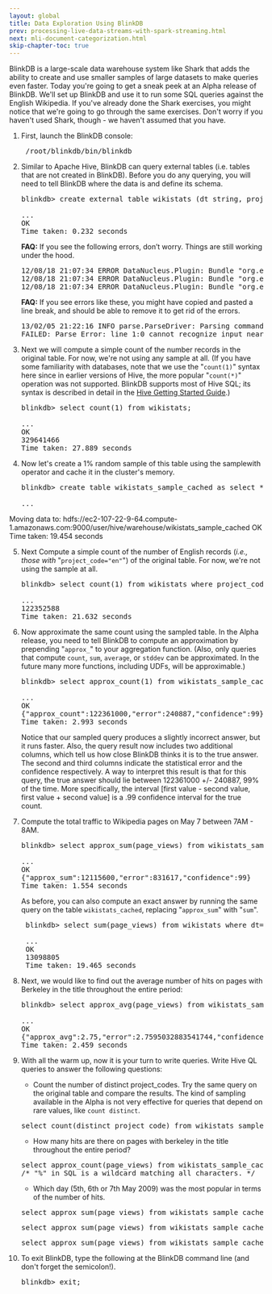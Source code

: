 ```yaml
---
layout: global
title: Data Exploration Using BlinkDB
prev: processing-live-data-streams-with-spark-streaming.html
next: mli-document-categorization.html
skip-chapter-toc: true
---
```


BlinkDB is a large-scale data warehouse system like Shark that adds the ability to create and use smaller samples of large datasets to make queries even faster.  Today you're going to get a sneak peek at an Alpha release of BlinkDB.  We'll set up BlinkDB and use it to run some SQL queries against the English Wikipedia.  If you've already done the Shark exercises, you might notice that we're going to go through the same exercises.  Don't worry if you haven't used Shark, though - we haven't assumed that you have.

1. First, launch the BlinkDB console:

    <pre class="prettyprint lang-bsh">
    /root/blinkdb/bin/blinkdb</pre>

2. Similar to Apache Hive, BlinkDB can query external tables (i.e. tables that are not created in BlinkDB).
   Before you do any querying, you will need to tell BlinkDB where the data is and define its schema.

   <pre class="prettyprint lang-sql">
   blinkdb> create external table wikistats (dt string, project_code string, page_name string, page_views int, bytes int) row format delimited fields terminated by ' ' location '/wiki/pagecounts';
   <span class="nocode">
   ...
   OK
   Time taken: 0.232 seconds</span></pre>

   <b>FAQ:</b> If you see the following errors, don’t worry. Things are still working under the hood.

   <pre class="nocode">
   12/08/18 21:07:34 ERROR DataNucleus.Plugin: Bundle "org.eclipse.jdt.core" requires "org.eclipse.core.resources" but it cannot be resolved.
   12/08/18 21:07:34 ERROR DataNucleus.Plugin: Bundle "org.eclipse.jdt.core" requires "org.eclipse.core.runtime" but it cannot be resolved.
   12/08/18 21:07:34 ERROR DataNucleus.Plugin: Bundle "org.eclipse.jdt.core" requires "org.eclipse.text" but it cannot be resolved.</pre>

   <b>FAQ:</b> If you see errors like these, you might have copied and pasted a line break, and should be able to remove it to get rid of the errors.

   <pre>13/02/05 21:22:16 INFO parse.ParseDriver: Parsing command: CR
   FAILED: Parse Error: line 1:0 cannot recognize input near 'CR' '&lt;EOF&gt;' '&lt;EOF&gt;'</pre>
   
3. Next we will compute a simple count of the number records in the original table.  For now, we're not using any sample at all.  (If you have some familiarity with databases, note that we use the "`count(1)`" syntax here since in earlier versions of Hive, the more popular "`count(*)`" operation was not supported. BlinkDB supports most of Hive SQL; its syntax is described in detail in the <a href="https://cwiki.apache.org/confluence/display/Hive/GettingStarted" target="_blank">Hive Getting Started Guide</a>.)

   <pre class="prettyprint lang-sql">
   blinkdb> select count(1) from wikistats;
   <span class="nocode">
   ...
   OK
   329641466
   Time taken: 27.889 seconds</span></pre>

4. Now let's create a 1% random sample of this table using the samplewith operator and cache it in the cluster's memory.

   <pre class="prettyprint lang-sql">
   blinkdb> create table wikistats_sample_cached as select * from wikistats samplewith 0.01;
   <span class="nocode">
   ...
Moving data to: hdfs://ec2-107-22-9-64.compute-1.amazonaws.com:9000/user/hive/warehouse/wikistats_sample_cached
OK
Time taken: 19.454 seconds</span></pre>

5. Next Compute a simple count of the number of English records (<i>i.e., those with </i> "`project_code="en"`") of the original table.  For now, we're not using the sample at all.

   <pre class="prettyprint lang-sql">
   blinkdb> select count(1) from wikistats where project_code = "en";
   <span class="nocode">
   ...
   122352588
   Time taken: 21.632 seconds</span></pre>

6. Now approximate the same count using the sampled table.  In the Alpha release, you need to tell BlinkDB to compute an approximation by prepending "`approx_`" to your aggregation function.  (Also, only queries that compute `count`, `sum`, `average`, or `stddev` can be approximated.  In the future many more functions, including UDFs, will be approximable.)

   <pre class="prettyprint lang-sql">
   blinkdb> select approx_count(1) from wikistats_sample_cached;
   <span class="nocode">
   ...
   OK
   {"approx_count":122361000,"error":240887,"confidence":99}
   Time taken: 2.993 seconds</span></pre>

   Notice that our sampled query produces a slightly incorrect answer, but it runs faster.  Also, the query result now includes two additional columns, which tell us how close BlinkDB thinks it is to the true answer. The second and third columns indicate the statistical error and the confidence respectively. A way to interpret this result is that for this query, the true answer should lie between 122361000 +/- 240887, 99% of the time. More specifically, the interval \[first value - second value, first value + second value\] is a .99 confidence interval for the true count.

7. Compute the total traffic to Wikipedia pages on May 7 between 7AM - 8AM.

   <pre class="prettyprint lang-sql">
   blinkdb> select approx_sum(page_views) from wikistats_sample_cached where dt="20090507-070000";
   <span class="nocode">
   ...
   OK
   {"approx_sum":12115600,"error":831617,"confidence":99}
   Time taken: 1.554 seconds</span></pre>

   
   As before, you can also compute an exact answer by running the same query on the table `wikistats_cached`, replacing "`approx_sum`" with "`sum`".

    <pre class="prettyprint lang-sql">
    blinkdb> select sum(page_views) from wikistats where dt="20090507-070000";
    <span class="nocode">
    ...
    OK
	13098805
	Time taken: 19.465 seconds</span></pre>

8. Next, we would like to find out the average number of hits on pages with Berkeley in the title throughout the entire period:

   <pre class="prettyprint lang-sql">
   blinkdb> select approx_avg(page_views) from wikistats_sample_cached where page_name like "%berkeley%"
   <span class="nocode">
   ...
   OK
   {"approx_avg":2.75,"error":2.7595032883541744,"confidence":99.0}
   Time taken: 2.459 seconds</span></pre>

9. With all the warm up, now it is your turn to write queries. Write Hive QL queries to answer the following questions:

   - Count the number of distinct project_codes.  Try the same query on the original table and compare the results.  The kind of sampling available in the Alpha is not very effective for queries that depend on rare values, like `count distinct`.

   <div class="solution" markdown="1">
   <pre class="prettyprint lang-sql">
   select count(distinct project_code) from wikistats_sample_cached;</pre>
   </div>

   - How many hits are there on pages with berkeley in the title throughout the entire period?

   <div class="solution" markdown="1">
   <pre class="prettyprint lang-sql">
   select approx_count(page_views) from wikistats_sample_cached where page_name like "%berkeley%";
   /* "%" in SQL is a wildcard matching all characters. */</pre>
   </div>

   - Which day (5th, 6th or 7th May 2009) was the most popular in terms of the number of hits.

   <div class="solution" markdown="1">
   <pre class="prettyprint lang-sql">
   select approx_sum(page_views) from wikistats_sample_cached where dt like "20090505%";</pre>
   </div>

   <div class="solution" markdown="1">
   <pre class="prettyprint lang-sql">
   select approx_sum(page_views) from wikistats_sample_cached where dt like "20090506%";</pre>
   </div>

   <div class="solution" markdown="1">
   <pre class="prettyprint lang-sql">
   select approx_sum(page_views) from wikistats_sample_cached where dt like "20090507%";</pre>
   </div>

10. To exit BlinkDB, type the following at the BlinkDB command line (and don't forget the semicolon!).

    <pre class="prettyprint lang-bsh">
    blinkdb> exit;</pre>


<!--/*
4. Now let's create a table containing all English records and cache it in the cluster's memory.

   <pre class="prettyprint lang-sql">
   blinkdb> create table wikistats_cached as select * from wikistats where project_code="en";
   <span class="nocode">
   ...
   Moving data to: hdfs://ec2-107-22-9-64.compute-1.amazonaws.com:9000/user/hive/warehouse/wikistats_cached
OK
   Time taken: 45.547 seconds</span></pre>
*/-->
